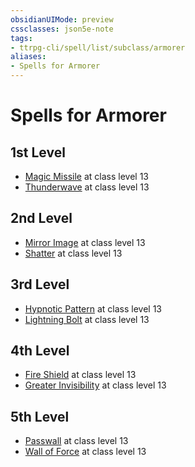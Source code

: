 ```yaml
---
obsidianUIMode: preview
cssclasses: json5e-note
tags:
- ttrpg-cli/spell/list/subclass/armorer
aliases:
- Spells for Armorer
---
```

# Spells for Armorer

## 1st Level

- [Magic Missile](/3-Mechanics/CLI/spells/magic-missile-xphb.md "XPHB") at class level 13
- [Thunderwave](/3-Mechanics/CLI/spells/thunderwave-xphb.md "XPHB") at class level 13

## 2nd Level

- [Mirror Image](/3-Mechanics/CLI/spells/mirror-image-xphb.md "XPHB") at class level 13
- [Shatter](/3-Mechanics/CLI/spells/shatter-xphb.md "XPHB") at class level 13

## 3rd Level

- [Hypnotic Pattern](/3-Mechanics/CLI/spells/hypnotic-pattern-xphb.md "XPHB") at class level 13
- [Lightning Bolt](/3-Mechanics/CLI/spells/lightning-bolt-xphb.md "XPHB") at class level 13

## 4th Level

- [Fire Shield](/3-Mechanics/CLI/spells/fire-shield-xphb.md "XPHB") at class level 13
- [Greater Invisibility](/3-Mechanics/CLI/spells/greater-invisibility-xphb.md "XPHB") at class level 13

## 5th Level

- [Passwall](/3-Mechanics/CLI/spells/passwall-xphb.md "XPHB") at class level 13
- [Wall of Force](/3-Mechanics/CLI/spells/wall-of-force-xphb.md "XPHB") at class level 13